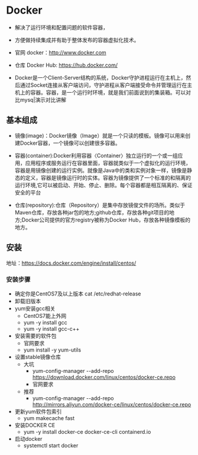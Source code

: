 # Docker

- 解决了运行环境和配置问题的软件容器，
- 方便做持续集成并有助于整体发布的容器虚拟化技术。

- 官网 docker：http://www.docker.com

- 仓库 Docker Hub: https://hub.docker.com/
- Docker是一个Client-Server结构的系统，Docker守护进程运行在主机上，然后通过Socket连接从客户端访问，守护进程从客户端接受命令并管理运行在主机上的容器。容器，是一个运行时环境，就是我们前面说到的集装箱。可以对比mysq|演示对比讲解

## 基本组成

- 镜像(image)：Docker镜像（Image）就是一个只读的模板。镜像可以用来创建Docker容器，一个镜像可以创建很多容器。

- 容器(container):Docker利用容器〈Container〉独立运行的一个或一组应用，应用程序或服务运行在容器里面，容器就类似于一个虚拟化的运行环境，容器是用镜像创建的运行实例。就像是Java中的类和实例对象一样，镜像是静态的定义，容器是镜像运行时的实体。容器为镜像提供了一个标准的和隔离的运行环境,它可以被启动、开始、停止、删除。每个容器都是相互隔离的、保证安全的平台
- 仓库(repository):仓库（Repository）是集中存放镜俊文件的场所。类似于Maven仓库，存放各种jar包的地方;github仓库，存放各种git项目的地方;Docker公司提供的官方registry被称为Docker Hub，存放各种镜像模板的地方。

## 安装

地址：https://docs.docker.com/engine/install/centos/

### 安装步骤

- 确定你是CentOS7及以上版本 cat /etc/redhat-release
- 卸载旧版本
- yum安装gcc相关
  - CentOS7能上外网 	
  - yum -y install gcc
  - yum -y install gcc-c++
- 安装需要的软件包
  - 官网要求
  - yum install -y yum-utils
- 设置stable镜像仓库
  - 大坑
    - yum-config-manager --add-repo https://download.docker.com/linux/centos/docker-ce.repo
    - 官网要求
  - 推荐
    - yum-config-manager --add-repo http://mirrors.aliyun.com/docker-ce/linux/centos/docker-ce.repo
- 更新yum软件包索引
  - yum makecache fast
- 安装DOCKER CE
  - yum -y install docker-ce docker-ce-cli containerd.io
- 启动docker
  - systemctl start docker